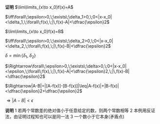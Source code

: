 **证明**
$\lim\limits_{x\to x_0}f(x)=A$

$\iff\forall\;\epsilon>0,\;\exists\;\delta_1>0,\;0<|x-x_0|<\delta_1,\;\forall\;f(x),\;|\,f(x)-A|<\dfrac{\epsilon}2$

$\lim\limits_{x\to x_0}f(x)=B$

$\iff\forall\;\epsilon>0,\;\exists\;\delta_2>0,\;0<|x-x_0|<\delta_2,\;\forall\;f(x),\;|\,f(x)-B|<\dfrac{\epsilon}2$

$\delta=\min\{\delta_1,\;\delta_2\}$

$\Rightarrow\forall\;\epsilon>0,\;\exists\;\delta>0,\;0<|x-x_0|<\epsilon,\;\forall\;f(x),\;|\,f(x)-A|<\dfrac{\epsilon}2,\;|\,f(x)-B|<\dfrac{\epsilon}2$

$\Rightarrow|A-B|=|[A-f(x)]-[B-f(x)]|\leq|A-f(x)|+|B-f(x)|<\dfrac{\epsilon}2+\dfrac{\epsilon}2$

$\Rightarrow|A-B|<\epsilon$

**说明**
1 若两个常数差的绝对值小于任意给定的数，则两个常数相等
2 本例用反证法，由证明过程知也可以是同一法
3 一个数小于它本身(矛盾点)
